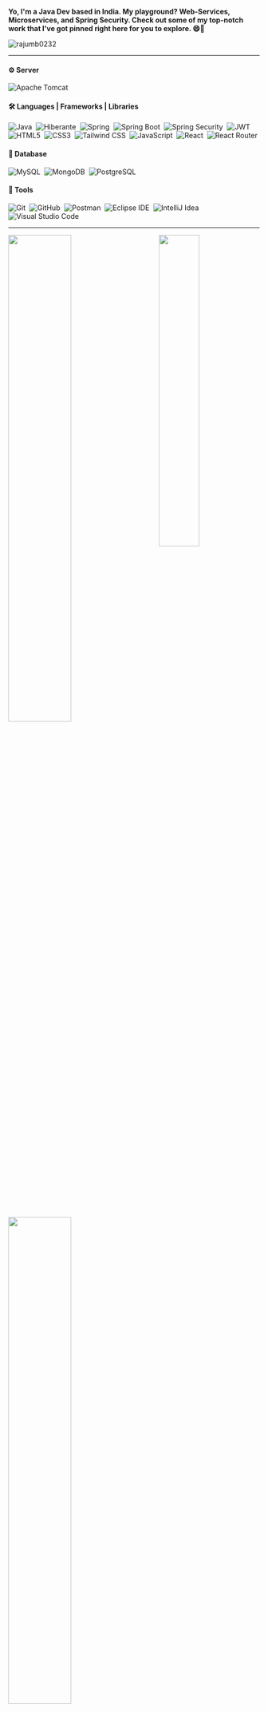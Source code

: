 
**Yo, I'm a Java Dev based in India. My playground? Web-Services, Microservices, and Spring Security. Check out some of my top-notch work that I've got pinned right here for you to explore. 😄🚀**

<p align="left"> <img src="https://komarev.com/ghpvc/?username=rajumb0232&label=Profile%20views&color=0e75b6&style=flat" alt="rajumb0232" /> </p>

<!-- **Connect with me:**
<p align="left">
<a href="https://twitter.com/raju_g0wda" target="blank"><img align="center" src="https://raw.githubusercontent.com/rahuldkjain/github-profile-readme-generator/master/src/images/icons/Social/twitter.svg" alt="raju_g0wda" height="30" width="40" /></a>
<a href="https://hashnode.com/@rajugowda" target="blank"><img align="center" src="https://raw.githubusercontent.com/rahuldkjain/github-profile-readme-generator/master/src/images/icons/Social/hashnode.svg" alt="@rajugowda" height="30" width="40" /></a>
</p> -->
---
#### ⚙️ Server
![Apache Tomcat](https://img.shields.io/badge/-Apache%20Tomcat-14C37E?style=flat&logo=apachetomcat)&nbsp;

#### 🛠 Languages | Frameworks | Libraries
![Java](https://img.shields.io/badge/-Java-565656?style=flat&logo=java)&nbsp;
![Hiberante](https://img.shields.io/badge/-Hiberante-565656?style=flat&logo=hibernate)&nbsp;
![Spring](https://img.shields.io/badge/-Spring-565656?style=flat&logo=spring)&nbsp;
![Spring Boot](https://img.shields.io/badge/-Spring%20Boot-565656?style=flat&logo=springboot)&nbsp;
![Spring Security](https://img.shields.io/badge/-Spring%20Security-565656?style=flat&logo=springsecurity)&nbsp;
![JWT](https://img.shields.io/badge/-Json%20Web%20Tokens%20(JWT)-565656?style=flat&logo=jsonwebtokens)&nbsp;
![HTML5](https://img.shields.io/badge/-HTML5-565656?style=flat&logo=html5)&nbsp;
![CSS3](https://img.shields.io/badge/-CSS3-565656?style=flat&logo=css3)&nbsp;
![Tailwind CSS](https://img.shields.io/badge/-Tailwind%20CSS-565656?style=flat&logo=tailwindcss)&nbsp;
![JavaScript](https://img.shields.io/badge/-JavaScript-565656?style=flat&logo=javascript)&nbsp;
![React](https://img.shields.io/badge/-ReactJS-565656?style=flat&logo=react)&nbsp;
![React Router](https://img.shields.io/badge/-React%20Router-565656?style=flat&logo=reactrouter)&nbsp;

#### 💾 Database
![MySQL](https://img.shields.io/badge/-MySQL-f6f6f6?style=flat&logo=mysql)&nbsp;
![MongoDB](https://img.shields.io/badge/-MongoDB-f6f6f6?style=flat&logo=mongodb)&nbsp;
![PostgreSQL](https://img.shields.io/badge/-PostgreSQL-f6f6f6?style=flat&logo=postgresql)&nbsp;

#### 🧰 Tools
![Git](https://img.shields.io/badge/-Git-565656?style=flat&logo=git)&nbsp;
![GitHub](https://img.shields.io/badge/-GitHub-565656?style=flat&logo=github)&nbsp;
![Postman](https://img.shields.io/badge/-Postman-565656?style=flat&logo=postman)&nbsp;
![Eclipse IDE](https://img.shields.io/badge/-Eclipse%20IDE-565656?style=flat&logo=eclipseide)&nbsp;
![IntelliJ Idea](https://img.shields.io/badge/-IntelliJ%20Idea-565656?style=flat&logo=intellijidea)&nbsp;
![Visual Studio Code](https://img.shields.io/badge/-Visual%20Studio%20Code-565656?style=flat&logo=visualstudiocode)&nbsp;

---
<!-- **Languages and Tools:**
<p align="left"> <a href="https://www.w3schools.com/css/" target="_blank" rel="noreferrer"> <img src="https://raw.githubusercontent.com/devicons/devicon/master/icons/css3/css3-original-wordmark.svg" alt="css3" width="40" height="40"/> </a> <a href="https://git-scm.com/" target="_blank" rel="noreferrer"> <img src="https://www.vectorlogo.zone/logos/git-scm/git-scm-icon.svg" alt="git" width="40" height="40"/> </a> <a href="https://www.w3.org/html/" target="_blank" rel="noreferrer"> <img src="https://raw.githubusercontent.com/devicons/devicon/master/icons/html5/html5-original-wordmark.svg" alt="html5" width="40" height="40"/> </a> <a href="https://www.java.com" target="_blank" rel="noreferrer"> <img src="https://raw.githubusercontent.com/devicons/devicon/master/icons/java/java-original.svg" alt="java" width="40" height="40"/> </a> <a href="https://developer.mozilla.org/en-US/docs/Web/JavaScript" target="_blank" rel="noreferrer"> <img src="https://raw.githubusercontent.com/devicons/devicon/master/icons/javascript/javascript-original.svg" alt="javascript" width="40" height="40"/> </a> <a href="https://www.mongodb.com/" target="_blank" rel="noreferrer"> <img src="https://raw.githubusercontent.com/devicons/devicon/master/icons/mongodb/mongodb-original-wordmark.svg" alt="mongodb" width="40" height="40"/> </a> <a href="https://www.mysql.com/" target="_blank" rel="noreferrer"> <img src="https://raw.githubusercontent.com/devicons/devicon/master/icons/mysql/mysql-original-wordmark.svg" alt="mysql" width="40" height="40"/> </a> <a href="https://postman.com" target="_blank" rel="noreferrer"> <img src="https://www.vectorlogo.zone/logos/getpostman/getpostman-icon.svg" alt="postman" width="40" height="40"/> </a> <a href="https://spring.io/" target="_blank" rel="noreferrer"> <img src="https://www.vectorlogo.zone/logos/springio/springio-icon.svg" alt="spring" width="40" height="40"/> </a> </p> -->

<!-- <p><img align="left" src="https://github-readme-stats.vercel.app/api/top-langs?username=rajumb0232&show_icons=true&locale=en&layout=compact" alt="rajumb0232" /></p>

<p>&nbsp;<img align="center" src="https://github-readme-stats.vercel.app/api?username=rajumb0232&show_icons=true&locale=en" alt="rajumb0232" /></p>

<p><img align="center" src="https://github-readme-streak-stats.herokuapp.com/?user=rajumb0232&" alt="rajumb0232" /></p> -->
<a href="https://github.com/rajumb0232"><img align="right" width="40%" src="https://github-readme-stats.vercel.app/api/top-langs/?username=rajumb0232&theme=tokyonight&hide_border=true"></a>
<a href="https://github.com/rajumb0232"><img width="50%" src="https://github-profile-summary-cards.vercel.app/api/cards/profile-details?username=rajumb0232&theme=tokyonight&hide_border=true"></a> 
<br />
<br />
<a href="https://github.com/rajumb0232"><img width="50%" src="https://github-readme-streak-stats.herokuapp.com/?user=rajumb0232&theme=tokyonight&hide_border=true"></a>



